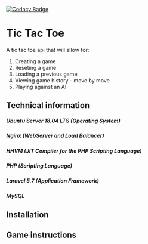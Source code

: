 [![Codacy Badge](https://api.codacy.com/project/badge/Grade/d9fca2fc09e3495d905d2a1556032484)](https://www.codacy.com/app/jaredwesner/poc.tictactoe.backend?utm_source=github.com&amp;utm_medium=referral&amp;utm_content=jaredwesner/poc.tictactoe.backend&amp;utm_campaign=Badge_Grade)

# Tic Tac Toe 

A tic tac toe api that will allow for:

1. Creating a game
2. Reseting a game
3. Loading a previous game
4. Viewing game history - move by move
5. Playing against an AI

## Technical information

##### Ubuntu Server 18.04 LTS (Operating System)
##### Nginx (WebServer and Load Balancer)
##### HHVM (JIT Compiler for the PHP Scripting Language)
##### PHP (Scripting Language)
##### Laravel 5.7 (Application Framework)
##### MySQL

## Installation

## Game instructions


